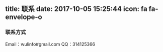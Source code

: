 title: 联系
date: 2017-10-05 15:25:44
icon: fa fa-envelope-o
---
### 联系方式

Email：wulinfo#gmail.com 
QQ：314125366 